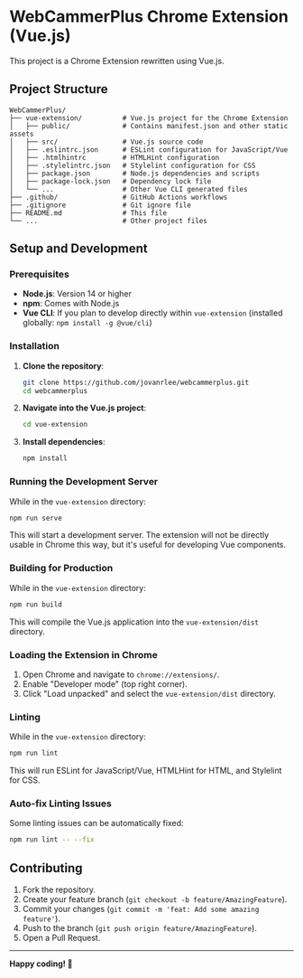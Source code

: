 # WebCammerPlus Chrome Extension (Vue.js)

This project is a Chrome Extension rewritten using Vue.js.

## Project Structure

```
WebCammerPlus/
├── vue-extension/          # Vue.js project for the Chrome Extension
│   ├── public/             # Contains manifest.json and other static assets
│   ├── src/                # Vue.js source code
│   ├── .eslintrc.json      # ESLint configuration for JavaScript/Vue
│   ├── .htmlhintrc         # HTMLHint configuration
│   ├── .stylelintrc.json   # Stylelint configuration for CSS
│   ├── package.json        # Node.js dependencies and scripts
│   ├── package-lock.json   # Dependency lock file
│   └── ...                 # Other Vue CLI generated files
├── .github/                # GitHub Actions workflows
├── .gitignore              # Git ignore file
├── README.md               # This file
└── ...                     # Other project files
```

## Setup and Development

### Prerequisites

-   **Node.js**: Version 14 or higher
-   **npm**: Comes with Node.js
-   **Vue CLI**: If you plan to develop directly within `vue-extension` (installed globally: `npm install -g @vue/cli`)

### Installation

1.  **Clone the repository**:
    ```bash
    git clone https://github.com/jovanrlee/webcammerplus.git
    cd webcammerplus
    ```
2.  **Navigate into the Vue.js project**:
    ```bash
    cd vue-extension
    ```
3.  **Install dependencies**:
    ```bash
    npm install
    ```

### Running the Development Server

While in the `vue-extension` directory:
```bash
npm run serve
```
This will start a development server. The extension will not be directly usable in Chrome this way, but it's useful for developing Vue components.

### Building for Production

While in the `vue-extension` directory:
```bash
npm run build
```
This will compile the Vue.js application into the `vue-extension/dist` directory.

### Loading the Extension in Chrome

1.  Open Chrome and navigate to `chrome://extensions/`.
2.  Enable "Developer mode" (top right corner).
3.  Click "Load unpacked" and select the `vue-extension/dist` directory.

### Linting

While in the `vue-extension` directory:
```bash
npm run lint
```
This will run ESLint for JavaScript/Vue, HTMLHint for HTML, and Stylelint for CSS.

### Auto-fix Linting Issues

Some linting issues can be automatically fixed:
```bash
npm run lint -- --fix
```

## Contributing

1.  Fork the repository.
2.  Create your feature branch (`git checkout -b feature/AmazingFeature`).
3.  Commit your changes (`git commit -m 'feat: Add some amazing feature'`).
4.  Push to the branch (`git push origin feature/AmazingFeature`).
5.  Open a Pull Request.

---

**Happy coding! 🎉**
